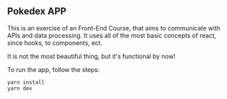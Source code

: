 ## Pokedex APP

This is an exercise of an Front-End Course, that aims to communicate with APIs and data processing. It uses all of the most basic concepts of react, since hooks, to components, ect.

It is not the most beautiful thing, but it's functional by now!

To run the app, follow the steps:
```
yarn install
yarn dev
```
